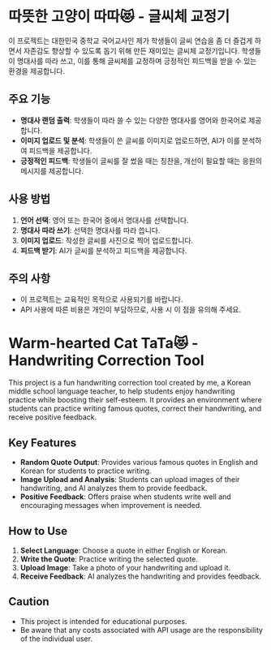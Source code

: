 # 따뜻한 고양이 따따😻 - 글씨체 교정기

이 프로젝트는 대한민국 중학교 국어교사인 제가 학생들이 글씨 연습을 좀 더 즐겁게 하면서 자존감도 향상할 수 있도록 돕기 위해 만든 재미있는 글씨체 교정기입니다. 학생들이 명대사를 따라 쓰고, 이를 통해 글씨체를 교정하며 긍정적인 피드백을 받을 수 있는 환경을 제공합니다.

## 주요 기능

- **명대사 랜덤 출력**: 학생들이 따라 쓸 수 있는 다양한 명대사를 영어와 한국어로 제공합니다.
- **이미지 업로드 및 분석**: 학생들이 쓴 글씨를 이미지로 업로드하면, AI가 이를 분석하여 피드백을 제공합니다.
- **긍정적인 피드백**: 학생들이 글씨를 잘 썼을 때는 칭찬을, 개선이 필요할 때는 응원의 메시지를 제공합니다.

## 사용 방법

1. **언어 선택**: 영어 또는 한국어 중에서 명대사를 선택합니다.
2. **명대사 따라 쓰기**: 선택한 명대사를 따라 씁니다.
3. **이미지 업로드**: 작성한 글씨를 사진으로 찍어 업로드합니다.
4. **피드백 받기**: AI가 글씨를 분석하고 피드백을 제공합니다.

## 주의 사항

- 이 프로젝트는 교육적인 목적으로 사용되기를 바랍니다.
- API 사용에 따른 비용은 개인이 부담하므로, 사용 시 이 점을 유의해 주세요.

# Warm-hearted Cat TaTa😻 - Handwriting Correction Tool

This project is a fun handwriting correction tool created by me, a Korean middle school language teacher, to help students enjoy handwriting practice while boosting their self-esteem. It provides an environment where students can practice writing famous quotes, correct their handwriting, and receive positive feedback.

## Key Features

- **Random Quote Output**: Provides various famous quotes in English and Korean for students to practice writing.
- **Image Upload and Analysis**: Students can upload images of their handwriting, and AI analyzes them to provide feedback.
- **Positive Feedback**: Offers praise when students write well and encouraging messages when improvement is needed.

## How to Use

1. **Select Language**: Choose a quote in either English or Korean.
2. **Write the Quote**: Practice writing the selected quote.
3. **Upload Image**: Take a photo of your handwriting and upload it.
4. **Receive Feedback**: AI analyzes the handwriting and provides feedback.

## Caution

- This project is intended for educational purposes.
- Be aware that any costs associated with API usage are the responsibility of the individual user.
